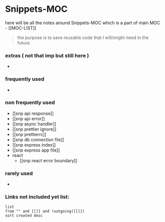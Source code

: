 
# Snippets-MOC

here will be all the notes around Snippets-MOC which is a part of main MOC - [[MOC-LIST]]

> the purpose is to save reusable code that I will/might need in the future.


### extras ( not that imp but still here )

- 

### frequently used 

- 


### non frequently used

- [[snp api response]]
- [[snp api error]]
- [[snp async handler]]
- [[snp prettier ignore]]
- [[snp prettierrc]]
- [[snp db connection file]]
- [[snp express index]]
- [[snp express app file]]
- react
	- [[snp react error boundary]] 

### rarely used

- 




### **Links not included yet list:**
```dataview
list
from "" and [[]] and !outgoing([[]])
sort created desc
```
